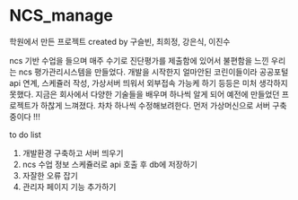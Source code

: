# NCS_manage

학원에서 만든 프로젝트 
created by 구슬빈, 최희정, 강은식, 이진수

ncs 기반 수업을 들으며 매주 수기로 진단평가를 제출함에 있어서 불편함을 느낀 우리는 ncs 평가관리시스템을 만들었다.
개발을 시작한지 얼마안된 코린이들이라 공공포털 api 연계, 스케쥴러 작성, 가상서버 띄워서 외부접속 가능케 하기 등등은 미처 생각하지 못했다.
지금은 회사에서 다양한 기술들을 배우며 하나씩 알게 되어 예전에 만들었던 프로젝트가 하찮게 느껴졌다.
차차 하나씩 수정해보려한다.
먼저 가상머신으로 서버 구축중이다 !!!

to do list 
1. 개발환경 구축하고 서버 띄우기
2. ncs 수업 정보 스케쥴러로 api 호출 후 db에 저장하기
3. 자잘한 오류 잡기
4. 관리자 페이지 기능 추가하기
